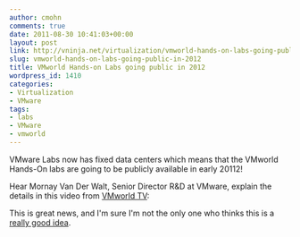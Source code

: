 ```yaml
---
author: cmohn
comments: true
date: 2011-08-30 10:41:03+00:00
layout: post
link: http://vninja.net/virtualization/vmworld-hands-on-labs-going-public-in-2012/
slug: vmworld-hands-on-labs-going-public-in-2012
title: VMworld Hands-on Labs going public in 2012
wordpress_id: 1410
categories:
- Virtualization
- VMware
tags:
- labs
- VMware
- vmworld
---
```


VMware Labs now has fixed data centers which means that the VMworld Hands-On labs are going to be publicly available in early 20112!

Hear Mornay Van Der Walt, Senior Director R&D at VMware, explain the details in this video from [VMworld TV](http://www.youtube.com/vmworldtv):



This is great news, and I'm sure I'm not the only one who thinks this is a [really good idea](http://vninja.net/virtualization/extending-vmworld-labs/).
